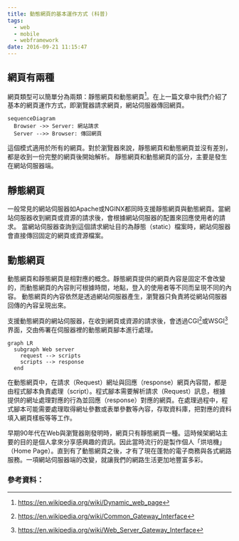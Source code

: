 ```yaml
---
title: 動態網頁的基本運作方式 (科普)
tags:
  - web
  - mobile
  - webframework
date: 2016-09-21 11:15:47
---
```



## 網頁有兩種

網頁類型可以簡單分為兩類：靜態網頁和動態網頁[^1]。在上一篇文章中我們介紹了基本的網頁運作方式，即瀏覽器請求網頁，網站伺服器傳回網頁。

```mermaid
sequenceDiagram
  Browser ->> Server: 網站請求
  Server -->> Browser: 傳回網頁
```

這個模式適用於所有的網頁。對於瀏覽器來說，靜態網頁和動態網頁並沒有差別，都是收到一份完整的網頁後開始解析。
靜態網頁和動態網頁的區分，主要是發生在網站伺服器端。

## 靜態網頁

一般常見的網站伺服器如Apache或NGINX都同時支援靜態網頁與動態網頁。當網站伺服器收到網頁或資源的請求後，會根據網站伺服器的配置來回應使用者的請求。
當網站伺服器查詢到這個請求網址目的為靜態（static）檔案時，網站伺服器會直接傳回固定的網頁或資源檔案。

## 動態網頁

動態網頁和靜態網頁是相對應的概念。靜態網頁提供的網頁內容是固定不會改變的，而動態網頁的內容則可根據時間，地點，登入的使用者等不同而呈現不同的內容。
動態網頁的內容依然是透過網站伺服器產生，瀏覽器只負責將從網站伺服器回傳的內容呈現出來。

支援動態網頁的網站伺服器，在收到網頁或資源的請求後，會透過CGI[^2]或WSGI[^3]界面，交由佈署在伺服器裡的動態網頁腳本進行處理。

```mermaid
graph LR
  subgraph Web server
    request --> scripts
    scripts --> response
  end
```

在動態網頁中，在請求（Request）網址與回應（response）網頁內容間，都是由程式腳本負責處理（script）。程式腳本需要解析請求（Request）訊息，根據提供的網址處理對應的行為並回應（response）對應的網頁。在處理過程中，程式腳本可能需要處理取得網址參數或表單參數等內容，存取資料庫，把對應的資料填入網頁樣板等等工作。

早期90年代在Web與瀏覽器剛發明時，網頁只有靜態網頁一種。這時候架網站主要的目的是個人拿來分享感興趣的資訊。因此當時流行的是製作個人「烘培機」（Home Page）。直到有了動態網頁之後，才有了現在蓬勃的電子商務與各式網路服務。一項網站伺服器端的改變，就讓我們的網路生活更加地豐富多彩。

### 參考資料：

[^1]: https://en.wikipedia.org/wiki/Dynamic_web_page
[^2]: https://en.wikipedia.org/wiki/Common_Gateway_Interface
[^3]: https://en.wikipedia.org/wiki/Web_Server_Gateway_Interface
[^4]: [化整為零的次世代網頁開發標準: WSGI](http://blog.ez2learn.com/2010/01/27/introduction-to-wsgi/)

